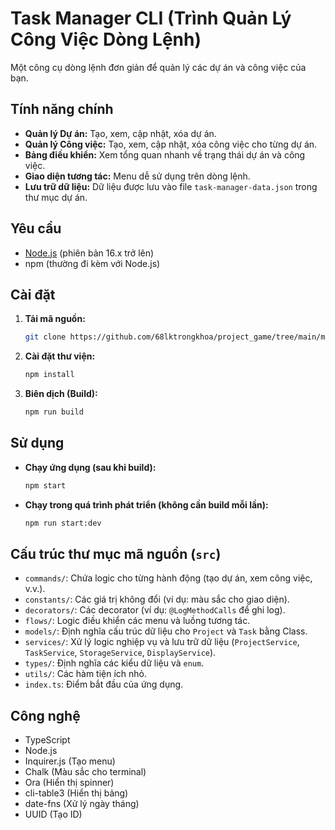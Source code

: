 # Task Manager CLI (Trình Quản Lý Công Việc Dòng Lệnh)

Một công cụ dòng lệnh đơn giản để quản lý các dự án và công việc của bạn.

## Tính năng chính

*   **Quản lý Dự án:** Tạo, xem, cập nhật, xóa dự án.
*   **Quản lý Công việc:** Tạo, xem, cập nhật, xóa công việc cho từng dự án.
*   **Bảng điều khiển:** Xem tổng quan nhanh về trạng thái dự án và công việc.
*   **Giao diện tương tác:** Menu dễ sử dụng trên dòng lệnh.
*   **Lưu trữ dữ liệu:** Dữ liệu được lưu vào file `task-manager-data.json` trong thư mục dự án.

## Yêu cầu

*   [Node.js](https://nodejs.org/) (phiên bản 16.x trở lên)
*   npm (thường đi kèm với Node.js)

## Cài đặt

1.  **Tải mã nguồn:**
    ```bash
    git clone https://github.com/68lktrongkhoa/project_game/tree/main/my-node-project/Assignment/14_5/task-manager-cli
    ```

2.  **Cài đặt thư viện:**
    ```bash
    npm install
    ```

3.  **Biên dịch (Build):**
    ```bash
    npm run build
    ```

## Sử dụng

*   **Chạy ứng dụng (sau khi build):**
    ```bash
    npm start
    ```

*   **Chạy trong quá trình phát triển (không cần build mỗi lần):**
    ```bash
    npm run start:dev
    ```

## Cấu trúc thư mục mã nguồn (`src`)

*   `commands/`: Chứa logic cho từng hành động (tạo dự án, xem công việc, v.v.).
*   `constants/`: Các giá trị không đổi (ví dụ: màu sắc cho giao diện).
*   `decorators/`: Các decorator (ví dụ: `@LogMethodCalls` để ghi log).
*   `flows/`: Logic điều khiển các menu và luồng tương tác.
*   `models/`: Định nghĩa cấu trúc dữ liệu cho `Project` và `Task` bằng Class.
*   `services/`: Xử lý logic nghiệp vụ và lưu trữ dữ liệu (`ProjectService`, `TaskService`, `StorageService`, `DisplayService`).
*   `types/`: Định nghĩa các kiểu dữ liệu và `enum`.
*   `utils/`: Các hàm tiện ích nhỏ.
*   `index.ts`: Điểm bắt đầu của ứng dụng.

## Công nghệ

*   TypeScript
*   Node.js
*   Inquirer.js (Tạo menu)
*   Chalk (Màu sắc cho terminal)
*   Ora (Hiển thị spinner)
*   cli-table3 (Hiển thị bảng)
*   date-fns (Xử lý ngày tháng)
*   UUID (Tạo ID)